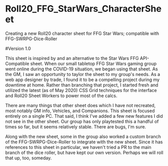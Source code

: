 # Roll20_FFG_StarWars_CharacterSheet
Creating a new Roll20 character sheet for FFG Star Wars; compatible with FFG-SWRPG-Dice-Roller

#Version 1.0

This sheet is inspired by and an alternative to the Star Wars FFG API-Compatible sheet.  When our small tabletop FFG Star Wars gaming group went online during the COVID-19 situation, we began using that sheet.  As the GM, I saw an opportunity to taylor the sheet to my group's needs.  As a web app designer by trade, I found it to be a compelling project during my downtime at home.  Rather than branching that project, I started fresh and utilized the latest (as of May 2020) CSS Grid techniques for the interface and Roll20 Sheet Workers to power most of the calcs.

There are many things that other sheet does which I have not recreated, most notably GM info, Vehicles, and Companions.  This sheet is focused entirely on a single PC.  That said, I think I've added a few new features I did not see in the other sheet.  Our group has only playtested this a handful of times so far, but it seems relatively stable.  There are bugs, I'm sure.

Along with the new sheet, some in the group also worked a custom branch of the FFG-SWRPG-Dice-Roller to integrate with the new sheet.  Since it has references to this sheet in particular, we haven't tried a PR to the main branch of the dice roller, but have kept our own version.  Perhaps we will roll that up, too, someday.
